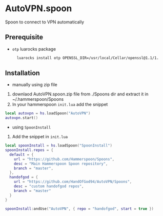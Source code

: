 # AutoVPN.spoon

Spoon to connect to VPN automatically

## Prerequisite
- `otp` luarocks package
  ```sh
    luarocks install otp OPENSSL_DIR=/usr/local/Cellar/openssl@1.1/1.1.1t CRYPTO_DIR=/usr/local/Cellar/openssl@1.1/1.1.1t
  ```

## Installation

- manually using zip file

1. downlaod AutoVPN.spoon.zip file from ./Spoons dir and extract it in ~/.hammerspoon/Spoons
2. In your hammerspoon `init.lua` add the snippet
  ```lua
  local autovpn = hs.loadSpoon("AutoVPN")
  autovpn.start()
  ```

- using `SpoonInstall`
1. Add the snippet in `init.lua`
```lua
local spoonInstall = hs.loadSpoon("SpoonInstall")
spoonInstall.repos = {
  default = {
    url = "https://github.com/Hammerspoon/Spoons",
    desc = "Main Hammerspoon Spoon repository",
    branch = "master",
  },
  handofgod = {
    url = "https://github.com/HandOfGod94/AutoVPN/Spoons",
    desc = "custom handofgod repos",
    branch = "master"
  }
}

spoonInstall:andUse("AutoVPN", { repo = "handofgod", start = true })
```
